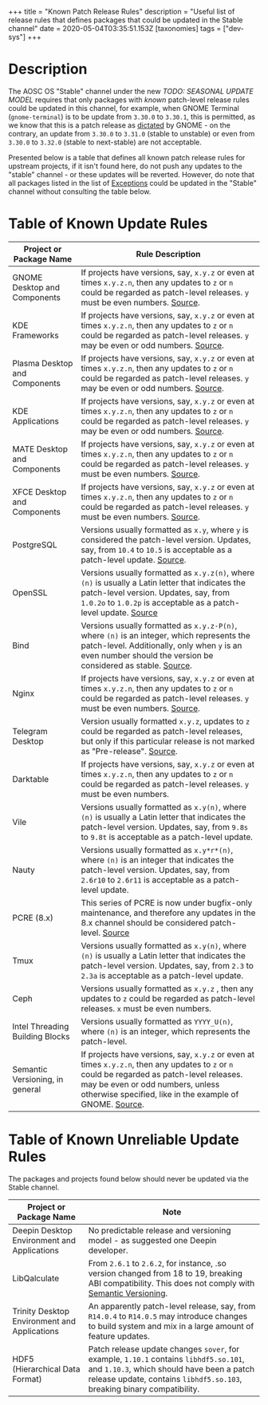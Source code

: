 +++
title = "Known Patch Release Rules"
description = "Useful list of release rules that defines packages that could be updated in the Stable channel"
date = 2020-05-04T03:35:51.153Z
[taxonomies]
tags = ["dev-sys"]
+++

# Description

The AOSC OS "Stable" channel under the new *TODO: SEASONAL UPDATE MODEL* requires that only packages with *known* patch-level release rules could be updated in this channel, for example, when GNOME Terminal (`gnome-terminal`) is to be update from `3.30.0` to `3.30.1`, this is permitted, as we know that this is a patch release as [dictated](https://developer.gnome.org/programming-guidelines/stable/versioning.html.en#stable-unstable-versions) by GNOME - on the contrary, an update from `3.30.0` to `3.31.0` (stable to unstable) or even from `3.30.0` to `3.32.0` (stable to next-stable) are not acceptable.

Presented below is a table that defines all known patch release rules for upstream projects, if it isn't found here, do not push any updates to the "stable" channel - or these updates will be reverted. However, do note that all packages listed in the list of [Exceptions](https://wiki.aosc.io/developers/aosc-os/cycle-exceptions) could be updated in the "Stable" channel without consulting the table below.

# Table of Known Update Rules

| Project or Package Name | Rule Description |
| -------------------------------------------- | ----------------------------- |
| GNOME Desktop and Components | If projects have versions, say, `x.y.z`  or even at times `x.y.z.n`, then any updates to `z` or `n` could be regarded as patch-level releases. `y` must be even numbers. [Source](https://developer.gnome.org/programming-guidelines/stable/versioning.html.en#stable-unstable-versions). |
| KDE Frameworks | If projects have versions, say, `x.y.z`  or even at times `x.y.z.n`, then any updates to `z` or `n` could be regarded as patch-level releases. `y` may be even or odd numbers. [Source](https://community.kde.org/Guidelines_and_HOWTOs/Application_Versioning). |
| Plasma Desktop and Components | If projects have versions, say, `x.y.z`  or even at times `x.y.z.n`, then any updates to `z` or `n` could be regarded as patch-level releases. `y` may be even or odd numbers. [Source](https://community.kde.org/Guidelines_and_HOWTOs/Application_Versioning). |
| KDE Applications | If projects have versions, say, `x.y.z`  or even at times `x.y.z.n`, then any updates to `z` or `n` could be regarded as patch-level releases. `y` may be even or odd numbers. [Source](https://community.kde.org/Guidelines_and_HOWTOs/Application_Versioning). |
| MATE Desktop and Components | If projects have versions, say, `x.y.z`  or even at times `x.y.z.n`, then any updates to `z` or `n` could be regarded as patch-level releases. `y` must be even numbers. [Source](http://wiki.mate-desktop.org/roadmap). |
| XFCE Desktop and Components | If projects have versions, say, `x.y.z`  or even at times `x.y.z.n`, then any updates to `z` or `n` could be regarded as patch-level releases. `y` must be even numbers. [Source](https://xfce.org/about/releasemodel). |
| PostgreSQL | Versions usually formatted as `x.y`, where `y` is considered the patch-level version. Updates, say, from `10.4` to `10.5` is acceptable as a patch-level update. [Source](https://www.postgresql.org/support/versioning/). |
| OpenSSL | Versions usually formatted as `x.y.z(n)`, where `(n)` is usually a Latin letter that indicates the patch-level version. Updates, say, from `1.0.2o` to `1.0.2p` is acceptable as a patch-level update. [Source](https://wiki.openssl.org/index.php/Versioning) |
| Bind | Versions usually formatted as `x.y.z-P(n)`, where `(n)` is an integer, which represents the patch-level. Additionally, only when `y` is an even number should the version be considered as stable. [Source](https://www.isc.org/downloads/software-support-policy/). |
| Nginx | If projects have versions, say, `x.y.z`  or even at times `x.y.z.n`, then any updates to `z` or `n` could be regarded as patch-level releases. `y` must be even numbers. [Source](https://www.nginx.com/blog/nginx-1-12-1-13-released/). |
| Telegram Desktop | Version usually formatted `x.y.z`, updates to `z` could be regarded as patch-level releases, but only if this particular release is not marked as "Pre-release". [Source](https://github.com/telegramdesktop/tdesktop/releases). |
| Darktable | If projects have versions, say, `x.y.z`  or even at times `x.y.z.n`, then any updates to `z` or `n` could be regarded as patch-level releases. `y` must be even numbers. |
| Vile | Versions usually formatted as `x.y(n)`, where `(n)` is usually a Latin letter that indicates the patch-level version. Updates, say, from `9.8s` to `9.8t` is acceptable as a patch-level update. |
| Nauty | Versions usually formatted as `x.y*r*(n)`, where `(n)` is an integer that indicates the patch-level version. Updates, say, from `2.6r10` to `2.6r11` is acceptable as a patch-level update. |
| PCRE (8.x) | This series of PCRE is now under bugfix-only maintenance, and therefore any updates in the 8.x channel should be considered patch-level. [Source](https://www.pcre.org/original/changelog.txt) |
| Tmux | Versions usually formatted as `x.y(n)`, where `(n)` is usually a Latin letter that indicates the patch-level version. Updates, say, from `2.3` to `2.3a` is acceptable as a patch-level update. |
| Ceph | Versions usually formatted as  `x.y.z` , then any updates to `z` could be regarded as patch-level releases. `x` must be even numbers. |
| Intel Threading Building Blocks | Versions usually formatted as `YYYY_U(n)`, where `(n)` is an integer, which represents the patch-level. |
| Semantic Versioning, in general | If projects have versions, say, `x.y.z`  or even at times `x.y.z.n`, then any updates to `z` or `n` could be regarded as patch-level releases. may be even or odd numbers, unless otherwise specified, like in the example of GNOME. [Source](https://semver.org/). |

# Table of Known Unreliable Update Rules

The packages and projects found below should never be updated via the Stable channel.

| Project or Package Name | Note |
| -------------------------------------------- | ----------------------------- |
| Deepin Desktop Environment and Applications | No predictable release and versioning model - as suggested one Deepin developer. |
| LibQalculate | From `2.6.1` to `2.6.2`, for instance, .so version changed from 18 to 19, breaking ABI compatibility. This does not comply with [Semantic Versioning](https://semver.org/). |
| Trinity Desktop Environment and Applications | An apparently patch-level release, say, from `R14.0.4` to `R14.0.5` may introduce changes to build system and mix in a large amount of feature updates. |
| HDF5 (Hierarchical Data Format) | Patch release update changes `sover`, for example, `1.10.1` contains `libhdf5.so.101`, and `1.10.3`, which should have been a patch release update, contains `libhdf5.so.103`, breaking binary compatibility. | 
